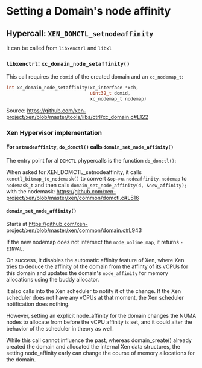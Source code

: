 # Setting a Domain's node affinity

## Hypercall: `XEN_DOMCTL_setnodeaffinity`

It can be called from `libxenctrl` and `libxl`

### `libxenctrl`: `xc_domain_node_setaffinity()`

This call requires the `domid` of the created domain and an `xc_nodemap_t`:
```c
int xc_domain_node_setaffinity(xc_interface *xch,
                               uint32_t domid,
                               xc_nodemap_t nodemap)
```

Source: https://github.com/xen-project/xen/blob/master/tools/libs/ctrl/xc_domain.c#L122

### Xen Hypervisor implementation

#### For `setnodeaffinity`, `do_domctl()` calls `domain_set_node_affinity()`

The entry point for al `DOMCTL` phypercalls is the function `do_domctl()`:

When asked for XEN_DOMCTL_setnodeaffinity, it calls `xenctl_bitmap_to_nodemask()`
to convert `&op->u.nodeaffinity.nodemap` to `nodemask_t` and then calls
`domain_set_node_affinity(d, &new_affinity);` with the nodemask:
https://github.com/xen-project/xen/blob/master/xen/common/domctl.c#L516

#### `domain_set_node_affinity()`

Starts at https://github.com/xen-project/xen/blob/master/xen/common/domain.c#L943

If the new nodemap does not intersect the `node_online_map`, it returns `-EINVAL`.

On success, it disables the automatic affinity feature of Xen, where Xen
tries to deduce the affinity of the domain from the affinty of its vCPUs
for this domain and updates the domain's `node_affinity` for memory allocations
using the buddy allocator.

It also calls into the Xen scheduler to notify it of the change.
If the Xen scheduler does not have any vCPUs at that moment,
the Xen scheduler notification does nothing.

However, setting an explicit node_affinity for the domain changes
the NUMA nodes to allocate from before the vCPU affinity is set, and
it could alter the behavior of the scheduler in theory as well.

While this call cannot influence the past, whereas domain_create() already
created the domain and allocated the internal Xen data structures,
the setting node_affinity early can change the course of memory allocations
for the domain.